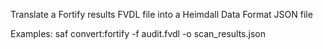 Translate a Fortify results FVDL file into a Heimdall Data Format JSON file

Examples:
  saf convert:fortify -f audit.fvdl -o scan_results.json
